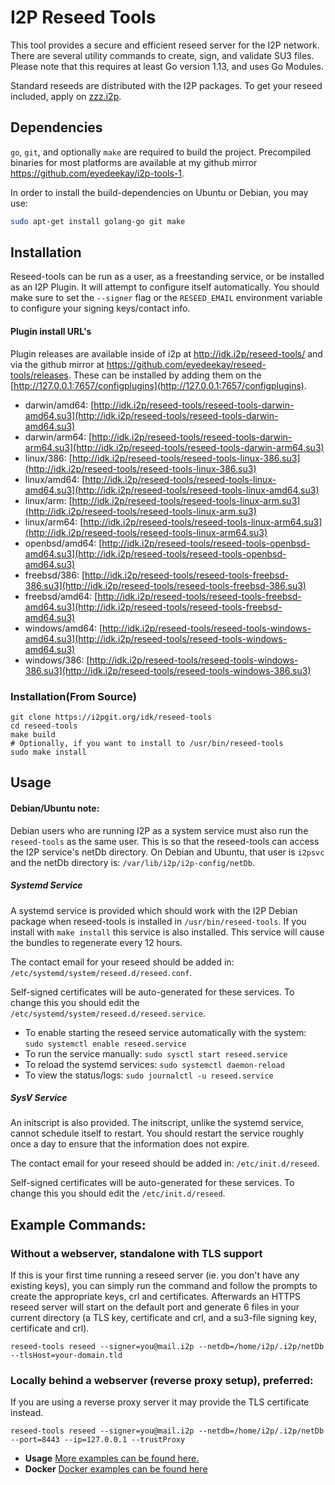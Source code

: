 I2P Reseed Tools
==================

This tool provides a secure and efficient reseed server for the I2P network.
There are several utility commands to create, sign, and validate SU3 files.
Please note that this requires at least Go version 1.13, and uses Go Modules.

Standard reseeds are distributed with the I2P packages. To get your reseed
included, apply on [zzz.i2p](http://zzz.i2p).

## Dependencies

`go`, `git`, and optionally `make` are required to build the project.
Precompiled binaries for most platforms are available at my github mirror
https://github.com/eyedeekay/i2p-tools-1.

In order to install the build-dependencies on Ubuntu or Debian, you may use:

```sh
sudo apt-get install golang-go git make
```

## Installation

Reseed-tools can be run as a user, as a freestanding service, or be installed
as an I2P Plugin. It will attempt to configure itself automatically. You should
make sure to set the `--signer` flag or the `RESEED_EMAIL` environment variable
to configure your signing keys/contact info.

#### Plugin install URL's

Plugin releases are available inside of i2p at http://idk.i2p/reseed-tools/
and via the github mirror at https://github.com/eyedeekay/reseed-tools/releases.
These can be installed by adding them on the 
[http://127.0.0.1:7657/configplugins](http://127.0.0.1:7657/configplugins).

- darwin/amd64: [http://idk.i2p/reseed-tools/reseed-tools-darwin-amd64.su3](http://idk.i2p/reseed-tools/reseed-tools-darwin-amd64.su3)
- darwin/arm64: [http://idk.i2p/reseed-tools/reseed-tools-darwin-arm64.su3](http://idk.i2p/reseed-tools/reseed-tools-darwin-arm64.su3)
- linux/386: [http://idk.i2p/reseed-tools/reseed-tools-linux-386.su3](http://idk.i2p/reseed-tools/reseed-tools-linux-386.su3)
- linux/amd64: [http://idk.i2p/reseed-tools/reseed-tools-linux-amd64.su3](http://idk.i2p/reseed-tools/reseed-tools-linux-amd64.su3)
- linux/arm: [http://idk.i2p/reseed-tools/reseed-tools-linux-arm.su3](http://idk.i2p/reseed-tools/reseed-tools-linux-arm.su3)
- linux/arm64: [http://idk.i2p/reseed-tools/reseed-tools-linux-arm64.su3](http://idk.i2p/reseed-tools/reseed-tools-linux-arm64.su3)
- openbsd/amd64: [http://idk.i2p/reseed-tools/reseed-tools-openbsd-amd64.su3](http://idk.i2p/reseed-tools/reseed-tools-openbsd-amd64.su3)
- freebsd/386: [http://idk.i2p/reseed-tools/reseed-tools-freebsd-386.su3](http://idk.i2p/reseed-tools/reseed-tools-freebsd-386.su3)
- freebsd/amd64: [http://idk.i2p/reseed-tools/reseed-tools-freebsd-amd64.su3](http://idk.i2p/reseed-tools/reseed-tools-freebsd-amd64.su3)
- windows/amd64: [http://idk.i2p/reseed-tools/reseed-tools-windows-amd64.su3](http://idk.i2p/reseed-tools/reseed-tools-windows-amd64.su3)
- windows/386: [http://idk.i2p/reseed-tools/reseed-tools-windows-386.su3](http://idk.i2p/reseed-tools/reseed-tools-windows-386.su3)

### Installation(From Source)

```
git clone https://i2pgit.org/idk/reseed-tools
cd reseed-tools
make build
# Optionally, if you want to install to /usr/bin/reseed-tools
sudo make install
```

## Usage

#### Debian/Ubuntu note:

Debian users who are running I2P as a system service must also run the 
`reseed-tools` as the same user. This is so that the reseed-tools can access
the I2P service's netDb directory. On Debian and Ubuntu, that user is `i2psvc`
and the netDb directory is: `/var/lib/i2p/i2p-config/netDb`.

##### Systemd Service

A systemd service is provided which should work with the I2P Debian package
when reseed-tools is installed in `/usr/bin/reseed-tools`. If you install with
`make install` this service is also installed. This service will cause the
bundles to regenerate every 12 hours.

The contact email for your reseed should be added in:
`/etc/systemd/system/reseed.d/reseed.conf`.

Self-signed certificates will be auto-generated for these services. To change
this you should edit the `/etc/systemd/system/reseed.d/reseed.service`.

- To enable starting the reseed service automatically with the system: `sudo systemctl enable reseed.service`
- To run the service manually: `sudo sysctl start reseed.service`  
- To reload the systemd services: `sudo systemctl daemon-reload`
- To view the status/logs: `sudo journalctl -u reseed.service`

##### SysV Service

An initscript is also provided. The initscript, unlike the systemd service,
cannot schedule itself to restart. You should restart the service roughly once
a day to ensure that the information does not expire.

The contact email for your reseed should be added in:
`/etc/init.d/reseed`.

Self-signed certificates will be auto-generated for these services. To change
this you should edit the `/etc/init.d/reseed`.

## Example Commands:

### Without a webserver, standalone with TLS support

If this is your first time running a reseed server (ie. you don't have any existing keys),
you can simply run the command and follow the prompts to create the appropriate keys, crl and certificates.
Afterwards an HTTPS reseed server will start on the default port and generate 6 files in your current directory
(a TLS key, certificate and crl, and a su3-file signing key, certificate and crl).

```
reseed-tools reseed --signer=you@mail.i2p --netdb=/home/i2p/.i2p/netDb --tlsHost=your-domain.tld
```

### Locally behind a webserver (reverse proxy setup), preferred:

If you are using a reverse proxy server it may provide the TLS certificate instead.

```
reseed-tools reseed --signer=you@mail.i2p --netdb=/home/i2p/.i2p/netDb --port=8443 --ip=127.0.0.1 --trustProxy
```

- **Usage** [More examples can be found here.](EXAMPLES.md)
- **Docker** [Docker examples can be found here](DOCKER.md)

